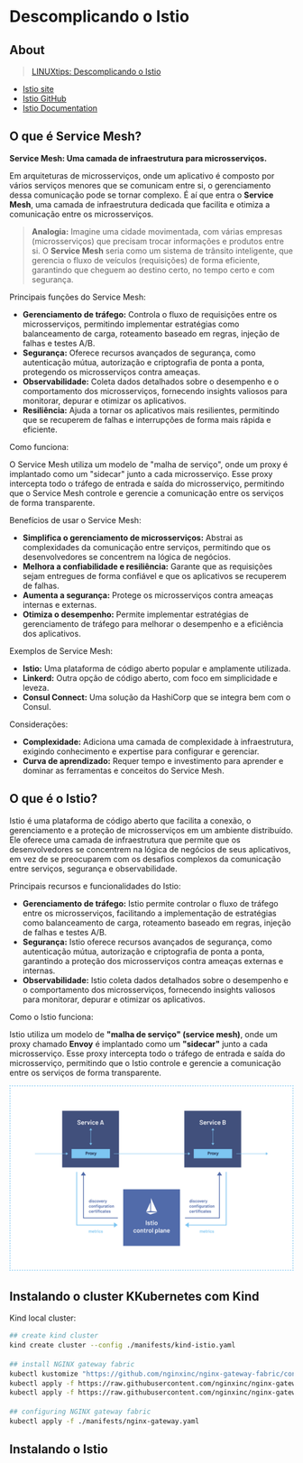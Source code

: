 # Descomplicando o Istio

## About

> [LINUXtips: Descomplicando o Istio](https://school.linuxtips.io/path-player?courseid=descomplicando-o-istio)

- [Istio site](https://istio.io/)
- [Istio GitHub](https://github.com/istio/istio)
- [Istio Documentation](https://istio.io/latest/docs/)

## O que é Service Mesh?

**Service Mesh: Uma camada de infraestrutura para microsserviços.**

Em arquiteturas de microsserviços, onde um aplicativo é composto por vários serviços menores que se comunicam entre si, o gerenciamento dessa comunicação pode se tornar complexo. É aí que entra o **Service Mesh**, uma camada de infraestrutura dedicada que facilita e otimiza a comunicação entre os microsserviços.

> **Analogia:** Imagine uma cidade movimentada, com várias empresas (microsserviços) que precisam trocar informações e produtos entre si. O **Service Mesh** seria como um sistema de trânsito inteligente, que gerencia o fluxo de veículos (requisições) de forma eficiente, garantindo que cheguem ao destino certo, no tempo certo e com segurança.

Principais funções do Service Mesh:

- **Gerenciamento de tráfego:** Controla o fluxo de requisições entre os microsserviços, permitindo implementar estratégias como balanceamento de carga, roteamento baseado em regras, injeção de falhas e testes A/B.
- **Segurança:** Oferece recursos avançados de segurança, como autenticação mútua, autorização e criptografia de ponta a ponta, protegendo os microsserviços contra ameaças.
- **Observabilidade:** Coleta dados detalhados sobre o desempenho e o comportamento dos microsserviços, fornecendo insights valiosos para monitorar, depurar e otimizar os aplicativos.
- **Resiliência:** Ajuda a tornar os aplicativos mais resilientes, permitindo que se recuperem de falhas e interrupções de forma mais rápida e eficiente.

Como funciona:

O Service Mesh utiliza um modelo de "malha de serviço", onde um proxy é implantado como um "sidecar" junto a cada microsserviço. Esse proxy intercepta todo o tráfego de entrada e saída do microsserviço, permitindo que o Service Mesh controle e gerencie a comunicação entre os serviços de forma transparente.

Benefícios de usar o Service Mesh:

- **Simplifica o gerenciamento de microsserviços:** Abstrai as complexidades da comunicação entre serviços, permitindo que os desenvolvedores se concentrem na lógica de negócios.
- **Melhora a confiabilidade e resiliência:** Garante que as requisições sejam entregues de forma confiável e que os aplicativos se recuperem de falhas.
- **Aumenta a segurança:** Protege os microsserviços contra ameaças internas e externas.
- **Otimiza o desempenho:** Permite implementar estratégias de gerenciamento de tráfego para melhorar o desempenho e a eficiência dos aplicativos.

Exemplos de Service Mesh:

- **Istio:** Uma plataforma de código aberto popular e amplamente utilizada.
- **Linkerd:** Outra opção de código aberto, com foco em simplicidade e leveza.
- **Consul Connect:** Uma solução da HashiCorp que se integra bem com o Consul.

Considerações:

- **Complexidade:** Adiciona uma camada de complexidade à infraestrutura, exigindo conhecimento e expertise para configurar e gerenciar.
- **Curva de aprendizado:** Requer tempo e investimento para aprender e dominar as ferramentas e conceitos do Service Mesh.

## O que é o Istio?

Istio é uma plataforma de código aberto que facilita a conexão, o gerenciamento e a proteção de microsserviços em um ambiente distribuído. Ele oferece uma camada de infraestrutura que permite que os desenvolvedores se concentrem na lógica de negócios de seus aplicativos, em vez de se preocuparem com os desafios complexos da comunicação entre serviços, segurança e observabilidade.

Principais recursos e funcionalidades do Istio:

- **Gerenciamento de tráfego:** Istio permite controlar o fluxo de tráfego entre os microsserviços, facilitando a implementação de estratégias como balanceamento de carga, roteamento baseado em regras, injeção de falhas e testes A/B.
- **Segurança:** Istio oferece recursos avançados de segurança, como autenticação mútua, autorização e criptografia de ponta a ponta, garantindo a proteção dos microsserviços contra ameaças externas e internas.
- **Observabilidade:** Istio coleta dados detalhados sobre o desempenho e o comportamento dos microsserviços, fornecendo insights valiosos para monitorar, depurar e otimizar os aplicativos.

Como o Istio funciona:

Istio utiliza um modelo de **"malha de serviço" (service mesh)**, onde um proxy chamado **Envoy** é implantado como um **"sidecar"** junto a cada microsserviço. Esse proxy intercepta todo o tráfego de entrada e saída do microsserviço, permitindo que o Istio controle e gerencie a comunicação entre os serviços de forma transparente.

![Istio](./images/service-mesh.svg)

## Instalando o cluster KKubernetes com Kind

Kind local cluster:

```bash
## create kind cluster
kind create cluster --config ./manifests/kind-istio.yaml

## install NGINX gateway fabric
kubectl kustomize "https://github.com/nginxinc/nginx-gateway-fabric/config/crd/gateway-api/standard?ref=v1.4.0" | kubectl apply -f -
kubectl apply -f https://raw.githubusercontent.com/nginxinc/nginx-gateway-fabric/v1.4.0/deploy/crds.yaml
kubectl apply -f https://raw.githubusercontent.com/nginxinc/nginx-gateway-fabric/v1.4.0/deploy/nodeport/deploy.yaml

## configuring NGINX gateway fabric
kubectl apply -f ./manifests/nginx-gateway.yaml
```

## Instalando o Istio
